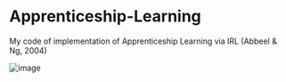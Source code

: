 # Apprenticeship-Learning
My code of implementation of Apprenticeship Learning via IRL (Abbeel &amp; Ng, 2004)

![image](https://github.com/ThorShockU/Apprenticeship-Learning-/30*30_gridworld_irf.png)
